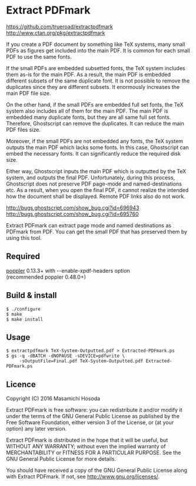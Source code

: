 # Extract PDFmark

https://github.com/trueroad/extractpdfmark  
http://www.ctan.org/pkg/extractpdfmark

If you create a PDF document by something like TeX systems,
many small PDFs as figures get included into the main PDF.
It is common for each small PDF to use the same fonts.

If the small PDFs are embedded subsetted fonts,
the TeX system includes them as-is for the main PDF.
As a result,
the main PDF is embedded different subsets of the same duplicate font.
It is not possible to remove the duplicates since they are different subsets.
It enormously increases the main PDF file size.

On the other hand,
if the small PDFs are embedded full set fonts,
the TeX system also includes all of them for the main PDF.
The main PDF is embedded many duplicate fonts,
but they are all same full set fonts.
Therefore, Ghostscript can remove the duplicates.
It can reduce the main PDF files size.

Moreover,
if the small PDFs are not embedded any fonts,
the TeX system outputs the main PDF which lacks some fonts.
In this case, Ghostscript can embed the necessary fonts.
It can significantly reduce the required disk size.

Either way,
Ghostscript inputs the main PDF which is outputted by the TeX system,
and outputs the final PDF.
Unfortunately, during this process,
Ghostscript does not preserve PDF page-mode and named-destinations etc.
As a result,
when you open the final PDF,
it cannot realize the intended how the document shall be displayed.
Remote PDF links also do not work.

http://bugs.ghostscript.com/show_bug.cgi?id=696943  
http://bugs.ghostscript.com/show_bug.cgi?id=695760

Extract PDFmark can extract page mode and named destinations
as PDFmark from PDF.
You can get the small PDF that has preserved them by using this tool.

## Required

[poppler](https://poppler.freedesktop.org/) 0.13.3+
with --enable-xpdf-headers option  
(recommended poppler 0.48.0+)

## Build & install

    $ ./configure
    $ make
	$ make install

## Usage

    $ extractpdfmark TeX-System-Outputted.pdf > Extracted-PDFmark.ps
    $ gs -q -dBATCH -dNOPAUSE -sDEVICE=pdfwrite \
         -sOutputFile=Final.pdf TeX-System-Outputted.pdf Extracted-PDFmark.ps

## Licence

Copyright (C) 2016 Masamichi Hosoda

Extract PDFmark is free software: you can redistribute it and/or modify
it under the terms of the GNU General Public License as published by
the Free Software Foundation, either version 3 of the License, or
(at your option) any later version.

Extract PDFmark is distributed in the hope that it will be useful,
but WITHOUT ANY WARRANTY; without even the implied warranty of
MERCHANTABILITY or FITNESS FOR A PARTICULAR PURPOSE.  See the
GNU General Public License for more details.

You should have received a copy of the GNU General Public License
along with Extract PDFmark.  If not, see <http://www.gnu.org/licenses/>.
